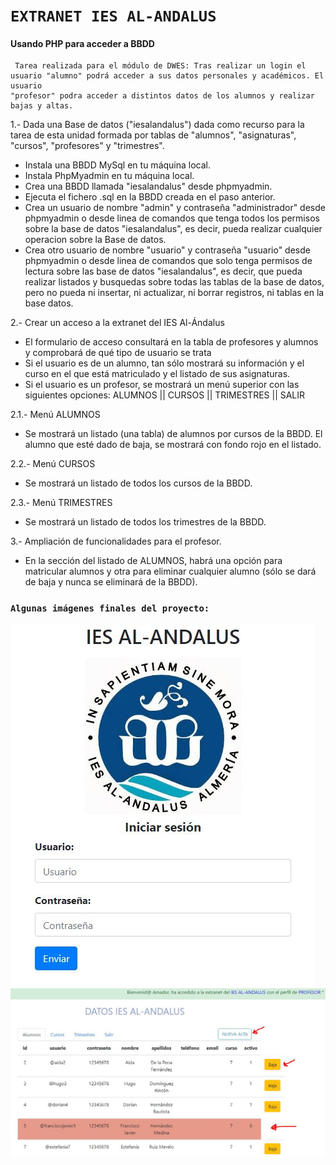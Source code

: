 # `EXTRANET IES AL-ANDALUS`   
#### Usando PHP para acceder a BBDD  



     Tarea realizada para el módulo de DWES: Tras realizar un login el usuario "alumno" podrá acceder a sus datos personales y académicos. El usuario  
    "profesor" podra acceder a distintos datos de los alumnos y realizar bajas y altas.    
    
1.- Dada una Base de datos ("iesalandalus") dada como recurso para la tarea de esta unidad formada por tablas de "alumnos", "asignaturas", "cursos", "profesores" y "trimestres".


- Instala una BBDD MySql en tu máquina local.
- Instala PhpMyadmin en tu máquina local.
- Crea una BBDD llamada "iesalandalus" desde phpmyadmin.
- Ejecuta el fichero .sql en la BBDD creada en el paso anterior.
- Crea un usuario de nombre "admin" y contraseña "administrador" desde phpmyadmin o desde linea de comandos que tenga todos los permisos sobre la base de datos "iesalandalus", es decir, pueda realizar cualquier operacion sobre la Base de datos.
- Crea otro usuario de nombre "usuario" y contraseña "usuario" desde phpmyadmin o desde linea de comandos que solo tenga permisos de lectura sobre las base de datos "iesalandalus", es decir, que pueda realizar listados y busquedas sobre todas las tablas de la base de datos, pero no pueda ni insertar, ni actualizar, ni borrar registros, ni tablas en la base datos.

2.- Crear un acceso a la extranet del IES Al-Ándalus

- El formulario de acceso consultará en la tabla de profesores y alumnos y comprobará de qué tipo de usuario se trata
- Si el usuario es de un alumno, tan sólo mostrará su información y el curso en el que está matriculado y el listado de sus asignaturas.
- Si el usuario es un profesor, se mostrará un menú superior con las siguientes opciones: ALUMNOS || CURSOS || TRIMESTRES || SALIR

2.1.- Menú ALUMNOS

- Se mostrará un listado (una tabla) de alumnos por cursos de la BBDD. El alumno que esté dado de baja, se mostrará con fondo rojo en el listado.

2.2.- Menú CURSOS

- Se mostrará un listado de todos los cursos de la BBDD.

2.3.- Menú TRIMESTRES

- Se mostrará un listado de todos los trimestres de la BBDD.

3.- Ampliación de funcionalidades para el profesor.

- En la sección del listado de ALUMNOS, habrá una opción para matricular alumnos y otra para eliminar cualquier alumno (sólo se dará de baja y nunca se eliminará de la BBDD).
    
### `Algunas imágenes finales del proyecto:` 

  ![](https://github.com/EzequielLara/extranet_Alandalus/blob/main/extranetAlandalus/img/login.JPG)
![](https://github.com/EzequielLara/extranet_Alandalus/blob/main/extranetAlandalus/img/listadoAlumnos.JPG)
